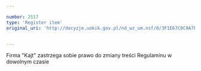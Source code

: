 ```yaml
---

number: 2517
type: 'Register item'
original_uri: 'http://decyzje.uokik.gov.pl/nd_wz_um.nsf/0/3F1E67C0C9A7FB6AC125791000417B4D?OpenDocument'


---
```


Firma "Kajt" zastrzega sobie prawo do zmiany treści Regulaminu w dowolnym czasie

